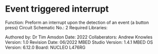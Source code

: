 Event triggered interrupt
=========================

Function:               Preform an interrupt upon the detection of an event (a button press)
Circuit Schematic No.:  2
Required Libraries:     

Authored by:            Dr Tim Amsdon
Date:                   2022
Collaberators:          Andrew Knowles
Version:                1.0
Revision Date:          06/2022 
MBED Studio Version:    1.4.1
MBED OS Version:        6.12.0
Board:	                NUCLEO L476RG

